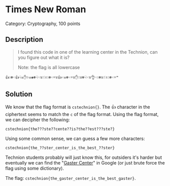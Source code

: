 # Times New Roman
Category: Cryptography, 100 points

## Description

> I found this code in one of the learning center in the Technion, can you figure out what it is?
> 
> Note: the flag is all lowercase

```
👍💧❄☜👍☟☠✋⚐☠❀❄☟☜♉☝✌💧❄☜☼♉👍☜☠❄☜☼♉✋💧♉❄☟☜♉👌☜💧❄♉☝✌💧❄☜☼❝
```

## Solution

We know that the flag format is `cstechnion{}`. The 👍 character in the ciphertext seems to match the `c` of the flag format. Using the flag format, we can decipher the following:

```
cstechnion{the???ste??cente??is?the??est???ste?}
```

Using some common sense, we can guess a few more characters:

```
cstechnion{the_??ster_center_is_the_best_??ster}
```

Technion students probably will just know this, for outsiders it's harder but eventually we can find the "[Gaster Center](https://culture.web.technion.ac.il/rifkin/)" in Google (or just brute force the flag using some dictionary). 

The flag: `cstechnion{the_gaster_center_is_the_best_gaster}`.

